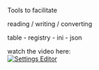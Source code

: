 Tools to facilitate  

reading / writing / converting  

table - registry - ini - json

watch the video here:  
[![Settings Editor](https://img.youtube.com/vi/Neydof9QAR8/0.jpg)](https://www.youtube.com/watch?v=Neydof9QAR8)
